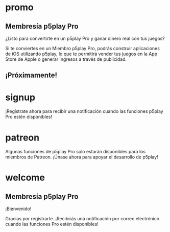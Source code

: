 # promo

## Membresía p5play Pro

¿Listo para convertirte en un p5play Pro y ganar dinero real con tus juegos?

Si te conviertes en un Miembro p5play Pro, podrás construir aplicaciones de iOS utilizando p5play, lo que te permitirá vender tus juegos en la App Store de Apple o generar ingresos a través de publicidad.

## ¡Próximamente!

# signup

¡Regístrate ahora para recibir una notificación cuando las funciones p5play Pro estén disponibles!

# patreon

Algunas funciones de p5play Pro solo estarán disponibles para los miembros de Patreon. ¡Únase ahora para apoyar el desarrollo de p5play!

# welcome

## Membresía p5play Pro

¡Bienvenido!

Gracias por registrarte. ¡Recibirás una notificación por correo electrónico cuando las funciones Pro estén disponibles!
